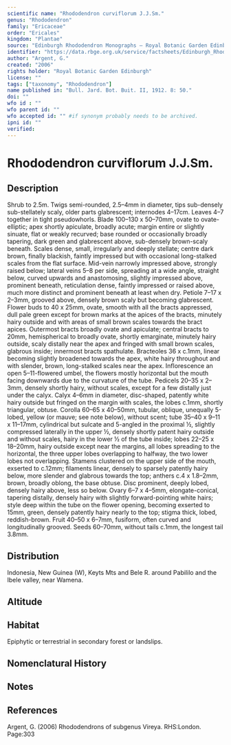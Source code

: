 ```yaml
---
scientific name: "Rhododendron curviflorum J.J.Sm."
genus: "Rhododendron"
family: "Ericaceae"
order: "Ericales"
kingdom: "Plantae"
source: "Edinburgh Rhododendron Monographs – Royal Botanic Garden Edinburgh"
identifier: "https://data.rbge.org.uk/service/factsheets/Edinburgh_Rhododendron_Monographs.xhtml"
author: "Argent, G."
created: "2006"
rights holder: "Royal Botanic Garden Edinburgh"
license: ""
tags: ["taxonomy", "Rhododendron"]
name published in: "Bull. Jard. Bot. Buit. II, 1912. 8: 50."
doi: ""
wfo id : ""
wfo parent id: ""
wfo accepted id: "" #if synonym probably needs to be archived.                      
ipni id: ""
verified:
---
```


                       

# Rhododendron curviflorum J.J.Sm.

## Description
Shrub to 2.5m. Twigs semi-rounded, 2.5–4mm in diameter, tips sub-densely sub-stellately scaly, older parts glabrescent; internodes 4–17cm. Leaves 4–7 together in tight pseudowhorls. Blade 100–130 x 50–70mm, ovate to ovate-elliptic; apex shortly apiculate, broadly acute; margin entire or slightly sinuate, flat or weakly recurved; base rounded or occasionally broadly tapering, dark green and glabrescent above, sub-densely brown-scaly beneath. Scales dense, small, irregularly and deeply stellate; centre dark brown, finally blackish, faintly impressed but with occasional long-stalked scales from the flat surface. Mid-vein narrowly impressed above, strongly raised below; lateral veins 5–8 per side, spreading at a wide angle, straight below, curved upwards and anastomosing, slightly impressed above, prominent beneath, reticulation dense, faintly impressed or raised above, much more distinct and prominent beneath at least when dry. Petiole 7–17 x 2–3mm, grooved above, densely brown scaly but becoming glabrescent. Flower buds to 40 x 25mm, ovate, smooth with all the bracts appressed, dull pale green except for brown marks at the apices of the bracts, minutely hairy outside and with areas of small brown scales towards the bract apices. Outermost bracts broadly ovate and apiculate; central bracts to 20mm, hemispherical to broadly ovate, shortly emarginate, minutely hairy outside, scaly distally near the apex and fringed with small brown scales, glabrous inside; innermost bracts spathulate. Bracteoles 36 x c.1mm, linear becoming slightly broadened towards the apex, white hairy throughout and with slender, brown, long-stalked scales near the apex. Inflorescence an open 5–11-flowered umbel, the flowers mostly horizontal but the mouth facing downwards due to the curvature of the tube. Pedicels 20–35 x 2–3mm, densely shortly hairy, without scales, except for a few distally just under the calyx. Calyx 4–6mm in diameter, disc-shaped, patently white hairy outside but fringed on the margin with scales, the lobes c.1mm, shortly triangular, obtuse. Corolla 60–65 x 40–50mm, tubular, oblique, unequally 5-lobed, yellow (or mauve; see note below), without scent; tube 35–40 x 9–11 x 11–17mm, cylindrical but sulcate and 5-angled in the proximal ½, slightly compressed laterally in the upper ½, densely shortly patent hairy outside and without scales, hairy in the lower ½ of the tube inside; lobes 22–25 x 18–20mm, hairy outside except near the margins, all lobes spreading to the horizontal, the three upper lobes overlapping to halfway, the two lower lobes not overlapping. Stamens clustered on the upper side of the mouth, exserted to c.12mm; filaments linear, densely to sparsely patently hairy below, more slender and glabrous towards the top; anthers c.4 x 1.8–2mm, brown, broadly oblong, the base obtuse. Disc prominent, deeply lobed, densely hairy above, less so below. Ovary 6–7 x 4–5mm, elongate-conical, tapering distally, densely hairy with slightly forward-pointing white hairs; style deep within the tube on the flower opening, becoming exserted to 15mm, green, densely patently hairy nearly to the top; stigma thick, lobed, reddish-brown. Fruit 40–50 x 6–7mm, fusiform, often curved and longitudinally grooved. Seeds 60–70mm, without tails c.1mm, the longest tail 3.8mm.

## Distribution
Indonesia, New Guinea (W), Keyts Mts and Bele R. around Pabililo and the Ibele valley, near Wamena.

## Altitude


## Habitat
Epiphytic or terrestrial in secondary forest or landslips.

## Nomenclatural History

                       
## Notes


## References

Argent, G. (2006) Rhododendrons of subgenus Vireya. RHS:London. Page:303
